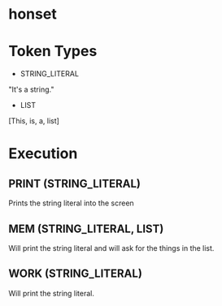 # honset

# Token Types

- STRING_LITERAL

"It's a string."

- LIST

[This, is, a, list]

# Execution

## PRINT (STRING_LITERAL)

Prints the string literal into the screen

## MEM (STRING_LITERAL, LIST)

Will print the string literal and will ask for the things in the list.

## WORK (STRING_LITERAL)

Will print the string literal.
